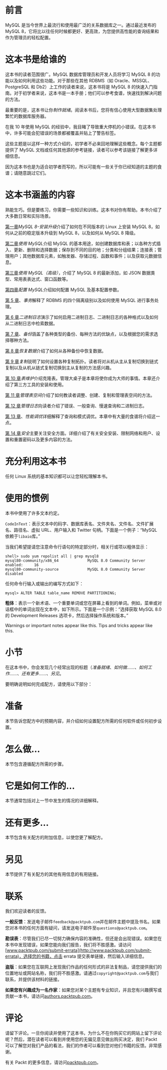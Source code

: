 # 前言

MySQL 是当今世界上最流行和使用最广泛的关系数据库之一。通过最近发布的 MySQL 8，它将比以往任何时候都更好、更高效，为您提供高性能的查询结果和作为管理员的轻松配置。

# 这本书是给谁的

这本书的读者范围很广。MySQL 数据库管理员和开发人员将学习 MySQL 8 的功能以及如何利用这些功能。对于那些在其他 RDBMS（如 Oracle、MSSQL、PostgreSQL 和 Db2）上工作的读者来说，这本书将是 MySQL 8 的快速入门指南。对于初学者来说，这本书是一本手册；他们可以参考食谱，快速找到解决问题的方法。

最重要的是，这本书让你*制作就绪*。阅读本书后，您将有信心使用大型数据集处理繁忙的数据库服务器。

在我 10 年使用 MySQL 的经验中，我目睹了导致重大停机的小错误。在这本书中，许多可能会犯错误的场景都被覆盖并贴上了警告标签。

这些主题是以这样一种方式介绍的，初学者不必来回地理解这些概念。每个主题都提供了 MySQL 文档或任何其他源的参考链接，读者可以参考该链接了解更多详细信息。

因为这本书也是为适合初学者而写的，所以可能有一些关于你已经知道的主题的食谱；请随意跳过它们。

# 这本书涵盖的内容

熟能生巧。但是要练习，你需要一些知识和训练。这本书对你有帮助。本书介绍了大多数日常和实际场景。

[第一章](01.html#NQU20-faa69fe6f4c04957afca3568dcd9cd83)*MySQL 8-安装升级*介绍了如何在不同版本的 Linux 上安装 MySQL 8，如何从之前的稳定版本升级到 MySQL 8，以及如何从 MySQL 8 降级。

[第二章](02.html#27GQ60-faa69fe6f4c04957afca3568dcd9cd83)*使用 MySQL*介绍 MySQL 的基本用途，如创建数据库和表；以各种方式插入、更新、删除和选择数据；保存到不同的目的地；分类和分组结果；连接表；管理用户；其他数据库元素，如触发器、存储过程、函数和事件；以及获取元数据信息。

[第三章](03.html#4U9TC0-faa69fe6f4c04957afca3568dcd9cd83)*使用 MySQL（高级）*，介绍了 MySQL 8 的最新添加，如 JSON 数据类型、常用表表达式、窗口函数等。

[第四章](04.html#5M4RE0-faa69fe6f4c04957afca3568dcd9cd83)*配置 MySQL*介绍如何配置 MySQL 及基本配置参数。

[第 5 章](05.html#65D4E0-faa69fe6f4c04957afca3568dcd9cd83)、*事务*解释了 RDBMS 的四个隔离级别以及如何使用 MySQL 进行事务处理。

[第 6 章](06.html#6KLDE0-faa69fe6f4c04957afca3568dcd9cd83)*二进制日志*演示了如何启用二进制日志、二进制日志的各种格式以及如何从二进制日志中检索数据。

[第 7 章](07.html#7EDCK0-faa69fe6f4c04957afca3568dcd9cd83)、*备份*涵盖了各种类型的备份、每种方法的优缺点，以及根据您的需求选择哪种方法。

[第 8 章](08.html#8Q96G0-faa69fe6f4c04957afca3568dcd9cd83)*恢复数据*介绍了如何从各种备份中恢复数据。

[第 9 章](09.html#99HFG0-faa69fe6f4c04957afca3568dcd9cd83)*复制*说明了如何设置各种复制拓扑。读者将对从机从主从复制切换到链式复制以及从机从链式复制切换到主从复制的方法感兴趣。

[第 10 章](10.html#A1CDI0-faa69fe6f4c04957afca3568dcd9cd83)*表维护*介绍克隆表。管理大桌子是本章将使你成为大师的事情。本章还介绍了第三方工具的安装和使用。

[第 11 章](11.html#BI0Q80-faa69fe6f4c04957afca3568dcd9cd83)*管理表空间*介绍了如何教读者调整、创建、复制和管理表空间的方法。

[第 12 章](12.html#CDLQI0-faa69fe6f4c04957afca3568dcd9cd83)*管理日志*向读者介绍了错误、一般查询、慢速查询和二进制日志。

[第 13 章](13.html#CRVJ00-faa69fe6f4c04957afca3568dcd9cd83)、*性能调优*详细解释了查询和模式调优。本章中有大量的食谱将介绍这一点。

[第 14 章](14.html#EQTO40-faa69fe6f4c04957afca3568dcd9cd83)*安全*主要关注安全方面。详细介绍了有关安全安装、限制网络和用户、设置和重置密码以及更多内容的方法。

# 充分利用这本书

任何 Linux 系统的基本知识都可以让您轻松理解本书。

# 使用的惯例

本书中使用了许多文本约定。

`CodeInText`：表示文本中的码字、数据库表名、文件夹名、文件名、文件扩展名、路径名、虚拟 URL、用户输入和 Twitter 句柄。下面是一个例子：“MySQL 依赖于`libaio`库。”

当我们希望提请您注意命令行语句的特定部分时，相关行或项以粗体显示：

```
shell> sudo yum repolist all | grep mysql8
mysql80-community/x86_64             MySQL 8.0 Community Server  enabled:     16
mysql80-community-source             MySQL 8.0 Community Server  disabled
```

任何命令行输入或输出的编写方式如下：

```
mysql> ALTER TABLE table_name REMOVE PARTITIONING;
```

**粗体**：表示一个新术语、一个重要单词或您在屏幕上看到的单词。例如，菜单或对话框中的单词出现在文本中，如下所示。下面是一个示例：“选择获取 MySQL 8.0 的 Development Releases 选项卡，然后选择操作系统和版本。”

Warnings or important notes appear like this. Tips and tricks appear like this.

# 小节

在这本书中，你会发现几个经常出现的标题（*准备就绪*、*如何做……*、*如何工作……*、*还有更多……*、*另见*。

要明确说明如何完成配方，请使用以下部分：

# 准备

本节告诉您配方中的预期内容，并介绍如何设置配方所需的任何软件或任何初步设置。

# 怎么做…

本节包含遵循配方所需的步骤。

# 它是如何工作的…

本节通常包括对上一节中发生的情况的详细解释。

# 还有更多…

本节包含有关配方的附加信息，以使您更了解配方。

# 另见

本节提供了有关配方的其他有用信息的有用链接。

# 联系

我们欢迎读者的反馈。

**一般反馈**：发送电子邮件`feedback@packtpub.com`并在邮件主题中提及书名。如果您对本书的任何方面有疑问，请发送电子邮件至`questions@packtpub.com`。

**勘误表**：尽管我们已尽一切努力确保内容的准确性，但还是会出现错误。如果您在本书中发现错误，如果您能向我们报告，我们将不胜感激。请访问[www.packtpub.com/submit-errata](http://www.packtpub.com/submit-errata)，选择您的书籍，点击 errata 提交表单链接，然后输入详细信息。

**盗版**：如果您在互联网上发现我们作品的任何形式的非法复制品，请您提供我们的位置地址或网站名称，我们将不胜感激。请通过`copyright@packtpub.com`与我们联系，并提供该材料的链接。

**如果您有兴趣成为一名作家**：如果您对某个主题有专业知识，并且您有兴趣撰写或贡献一本书，请访问[authors.packtpub.com](http://authors.packtpub.com/)。

# 评论

请留下评论。一旦你阅读并使用了这本书，为什么不在你购买它的网站上留下评论呢？然后，潜在读者可以看到并使用您的无偏见意见做出购买决定，我们 Packt 可以了解您对我们产品的看法，我们的作者可以看到您对他们书籍的反馈。非常感谢。

有关 Packt 的更多信息，请访问[packtpub.com](https://www.packtpub.com/)。